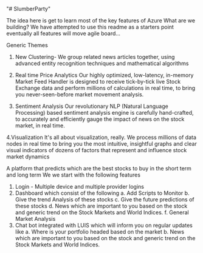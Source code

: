 "# SlumberParty" 

The idea here is get to learn most of the key features of Azure 
What are we building?
We have attempted to use this readme as a starters point eventually all features will move agile board...

Generic Themes
  1. New Clustering- We group related news articles together, using advanced entity recognition techniques and mathematical algorithms

  2. Real time Price Analytics
  Our highly optimized, low-latency, in-memory Market Feed Handler is designed to receive tick-by-tick live Stock Exchange data and perform millions of calculations in real time, to bring you never-seen-before market movement analysis.

  3. Sentiment Analysis
  Our revolutionary NLP (Natural Language Processing) based sentiment analysis engine is carefully hand-crafted, to accurately and efficiently gauge the impact of news on the stock market, in real time.

  4.Visualization
  It's all about visualization, really. We process millions of data nodes in real time to bring you the most intuitive, insightful graphs and clear visual indicators of dozens of factors that represent and influence stock market dynamics


A platform that predicts which are the best stocks to buy in the short term and long term
We we start with the following features
1. Login - Multiple device and multiple provider logins
2. Dashboard which consist of the following 
  a. Add Scripts to Monitor
  b. Give the trend Analysis of these stocks 
  c. Give the future predictions of these stocks
  d. News which are important to you based on the stock and generic trend on the Stock Markets and World Indices.
  f. General Market Analysis
3. Chat bot integrated with LUIS which will inform you on regular updates like
  a. Where is your portfolio headed based on the market
  b. News which are important to you based on the stock and generic trend on the Stock Markets and World Indices.

